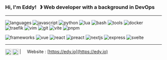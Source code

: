 ### Hi, I'm Eddy!  &nbsp; &#12299; Web developer with a background in DevOps

----

![languages](https://img.shields.io/static/v1?label=&message=Languages:&color=6c757d&style=flat-square) 
![javascript](https://img.shields.io/static/v1?logo=javascript&label=&message=javascript&color=212529&logoColor=fff&style=flat-round)
![python](https://img.shields.io/static/v1?logo=python&label=&message=python&color=212529&logoColor=FFF&style=flat-round)
![lua](https://img.shields.io/static/v1?logo=lua&label=&message=lua&color=212529&logoColor=FFF&style=flat-round)
![bash](https://img.shields.io/static/v1?logo=gnubash&label=&message=bash&color=212529&logoColor=FFF&style=flat-round)
![tools](https://img.shields.io/static/v1?label=&message=Tools:&color=6c757d&style=flat-square) 
![docker](https://img.shields.io/static/v1?logo=docker&label=&message=docker&color=212529&logoColor=fff&style=flat-round)
![traefik](https://img.shields.io/static/v1?logo=traefikproxy&label=&message=traefik&color=212529&logoColor=fff&style=flat-round)
![vim](https://img.shields.io/static/v1?logo=vim&label=&message=vim&color=212529&logoColor=fff&style=flat-round)
![git](https://img.shields.io/static/v1?logo=git&label=&message=git&color=212529&logoColor=fff&style=flat-round)
![vite](https://img.shields.io/static/v1?logo=vite&label=&message=vite&color=212529&logoColor=fff&style=flat-round)
![pnpm](https://img.shields.io/static/v1?logo=pnpm&label=&message=pnpm&color=212529&logoColor=fff&style=flat-round)

![frameworks](https://img.shields.io/static/v1?label=&message=Frameworks:&color=6c757d&style=flat-square) 
![vue](https://img.shields.io/static/v1?logo=vuedotjs&label=&message=vuejs&color=212529&logoColor=fff&style=flat-round)
![react](https://img.shields.io/static/v1?logo=react&label=&message=react&color=212529&logoColor=FFF&style=flat-round)
![preact](https://img.shields.io/static/v1?logo=preact&label=&message=preact&color=212529&logoColor=FFF&style=flat-round)
![nextjs](https://img.shields.io/static/v1?logo=nextdotjs&label=&message=nextjs&color=212529&logoColor=FFF&style=flat-round)
![express](https://img.shields.io/static/v1?logo=express&label=&message=express&color=212529&logoColor=FFF&style=flat-round)
![svelte](https://img.shields.io/static/v1?logo=svelte&label=&message=svelte&color=212529&logoColor=FFF&style=flat-round)



----

<a href="https://twitter.com/edythecow">
  <img align="left" alt="Eddy's Twitter" width="20px" src="https://simpleicons.now.sh/twitter/6c757d" />
</a>
<a href="https://linkedin.com/in/edy">
  <img align="left" alt="Eddy's LinkedIn" width="20px" src="https://simpleicons.now.sh/linkedin/6c757d" />
</a>

| &nbsp;&nbsp;&nbsp; Website : [https://edy.io](https://edy.io)
